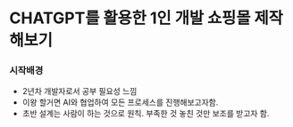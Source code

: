 # CHATGPT를 활용한 1인 개발 쇼핑몰 제작해보기

### 시작배경
- 2년차 개발자로서 공부 필요성 느낌
- 이왕 할거면 AI와 협업하여 모든 프로세스를 진행해보고자함.
- 초반 설계는 사람이 하는 것으로 원칙. 부족한 것 놓친 것만 보조를 받고자 함.